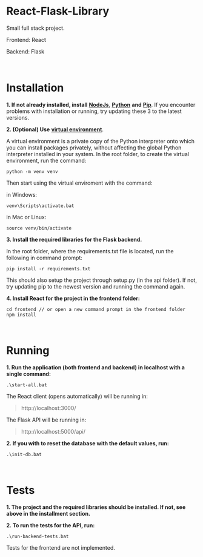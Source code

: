 # React-Flask-Library

Small full stack project.

Frontend: React

Backend: Flask


<br />


# Installation


**1. If not already installed, install** [**NodeJs**](https://nodejs.org/en/download/), [**Python**](https://www.python.org/downloads/) **and** [**Pip**](https://pypi.org/project/pip/). If you encounter problems with installation or running, try updating these 3 to the latest versions.


**2. (Optional) Use** [**virtual environment**](https://docs.python.org/3/tutorial/venv.html).

A virtual environment is a private copy of the Python interpreter onto which you can install packages privately, without affecting the global Python interpreter installed in your system. In the root folder, to create the virtual environment, run the command:

```
python -m venv venv
```

Then start using the virtual enviroment with the command:

in Windows:

```
venv\Scripts\activate.bat
```

in Mac or Linux:

```
source venv/bin/activate
```


**3. Install the required libraries for the Flask backend.**

In the root folder, where the requirements.txt file is located, run the following in command prompt:
 
 ```
 pip install -r requirements.txt
 ```
 
This should also setup the project through setup.py (in the api folder). If not, try updating pip to the newest version and running the command again.


**4. Install React for the project in the frontend folder:**

```
cd frontend // or open a new command prompt in the frontend folder
npm install
```


<br />


# Running

**1. Run the application (both frontend and backend) in localhost with a single command:**

```
.\start-all.bat
```

The React client (opens automatically) will be running in:

>http://localhost:3000/

The Flask API will be running in: 

>http://localhost:5000/api/


**2. If you with to reset the database with the default values, run:**

```
.\init-db.bat
```

<br />


# Tests

**1. The project and the required libraries should be installed. If not, see above in the installment section.**

**2. To run the tests for the API, run:**

```
.\run-backend-tests.bat
```

Tests for the frontend are not implemented.


